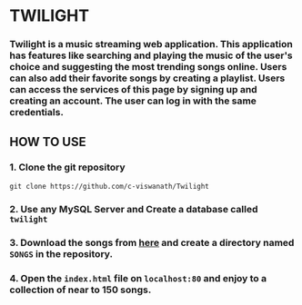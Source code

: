 # TWILIGHT <br />
### Twilight is a music streaming web application. This application has features like searching and playing the music of the user's choice and suggesting the most trending songs online. Users can also add their  favorite songs by creating a playlist. Users can access the services of this page by signing up and creating an account. The user can log in with the same credentials.

## HOW TO USE  <br />
### 1. Clone the git repository 
`git clone https://github.com/c-viswanath/Twilight` <br />
### 2. Use any MySQL Server and Create a database called `twilight` <br />
### 3. Download the songs from [here](https://drive.google.com/drive/folders/1tvs05TTAoma2-ckcMdjV_PLxtRsAZq-b?usp=sharing) and create a directory named `SONGS` in the repository. <br />
### 4. Open the `index.html` file on `localhost:80` and  enjoy to a collection of near to 150 songs. <br />
